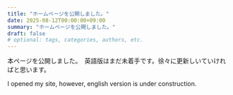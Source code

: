 ```yaml
---
title: "ホームページを公開しました。"
date: 2025-08-12T00:00:00+09:00
summary: "ホームページを公開しました。"
draft: false
# optional: tags, categories, authors, etc.
---
```

本ページを公開しました。　英語版はまだ未着手です。徐々に更新しいていければと思います。

I opened my site, however, english version is under construction. 